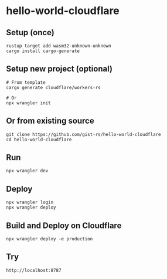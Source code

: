 # hello-world-cloudflare

## Setup (once)
```shell
rustup target add wasm32-unknown-unknown
cargo install cargo-generate
```

## Setup new project (optional)
```shell
# From template
cargo generate cloudflare/workers-rs

# Or
npx wrangler init
```

## Or from existing source
```shell
git clone https://github.com/gist-rs/hello-world-cloudflare
cd hello-world-cloudflare
```

## Run
```shell
npx wrangler dev
```

## Deploy
```shell
npx wrangler login
npx wrangler deploy
```

## Build and Deploy on Cloudflare
```shell
npx wrangler deploy -e production
```

## Try
```shell
http://localhost:8787
```
